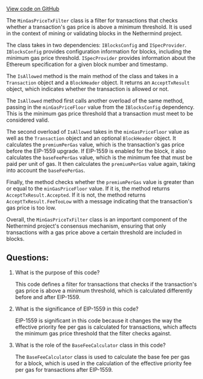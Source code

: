 [View code on GitHub](https://github.com/nethermindeth/nethermind/Nethermind.Consensus/Transactions/MinGasPriceTxFilter.cs)

The `MinGasPriceTxFilter` class is a filter for transactions that checks whether a transaction's gas price is above a minimum threshold. It is used in the context of mining or validating blocks in the Nethermind project. 

The class takes in two dependencies: `IBlocksConfig` and `ISpecProvider`. `IBlocksConfig` provides configuration information for blocks, including the minimum gas price threshold. `ISpecProvider` provides information about the Ethereum specification for a given block number and timestamp. 

The `IsAllowed` method is the main method of the class and takes in a `Transaction` object and a `BlockHeader` object. It returns an `AcceptTxResult` object, which indicates whether the transaction is allowed or not. 

The `IsAllowed` method first calls another overload of the same method, passing in the `minGasPriceFloor` value from the `IBlocksConfig` dependency. This is the minimum gas price threshold that a transaction must meet to be considered valid. 

The second overload of `IsAllowed` takes in the `minGasPriceFloor` value as well as the `Transaction` object and an optional `BlockHeader` object. It calculates the `premiumPerGas` value, which is the transaction's gas price before the EIP-1559 upgrade. If EIP-1559 is enabled for the block, it also calculates the `baseFeePerGas` value, which is the minimum fee that must be paid per unit of gas. It then calculates the `premiumPerGas` value again, taking into account the `baseFeePerGas`. 

Finally, the method checks whether the `premiumPerGas` value is greater than or equal to the `minGasPriceFloor` value. If it is, the method returns `AcceptTxResult.Accepted`. If it is not, the method returns `AcceptTxResult.FeeTooLow` with a message indicating that the transaction's gas price is too low. 

Overall, the `MinGasPriceTxFilter` class is an important component of the Nethermind project's consensus mechanism, ensuring that only transactions with a gas price above a certain threshold are included in blocks.
## Questions: 
 1. What is the purpose of this code?
    
    This code defines a filter for transactions that checks if the transaction's gas price is above a minimum threshold, which is calculated differently before and after EIP-1559.

2. What is the significance of EIP-1559 in this code?
    
    EIP-1559 is significant in this code because it changes the way the effective priority fee per gas is calculated for transactions, which affects the minimum gas price threshold that the filter checks against.

3. What is the role of the `BaseFeeCalculator` class in this code?
    
    The `BaseFeeCalculator` class is used to calculate the base fee per gas for a block, which is used in the calculation of the effective priority fee per gas for transactions after EIP-1559.